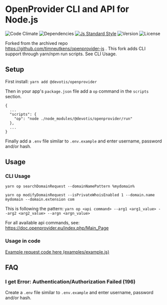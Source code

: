 # OpenProvider CLI and API for Node.js
![Code Climate](https://img.shields.io/codeclimate/github/christiaanwesterbeek/openprovider-js.svg) ![Dependencies](https://img.shields.io/david/christiaanwesterbeek/openprovider-js.svg)
[![Js Standard Style](https://img.shields.io/badge/code%20style-standard-brightgreen.svg)](http://standardjs.com/)
![Version](https://img.shields.io/npm/v/openprovider.svg) ![License](https://img.shields.io/npm/l/openprovider.svg)

Forked from the archived repo https://github.com/timneutkens/openprovider-js .
This fork adds CLI support through yarn/npm run scripts. See CLI Usage.

## Setup

First install:  `yarn add @devotis/openprovider`

Then in your app's `package.json` file add a `op` command in the `scripts` section.

```
{
  ...
  "scripts": {
    "op": "node ./node_modules/@devotis/openprovider/run"
  },
  ...
}
```

Finally add a `.env` file similar to `.env.example` and enter username, password and/or hash.

## Usage

### CLI Usage

`yarn op searchDomainRequest --domainNamePattern %mydomain%`

`yarn op modifyDomainRequest --isPrivateWhoisEnabled 1 --domain.name mydomain --domain.extension com`

This is following the pattern:
`yarn op <api command> --arg1 <arg1_value> --arg2 <arg2_value> --argn <argn_value>`

For all available api commands, see: https://doc.openprovider.eu/index.php/Main_Page

### Usage in code

[Example request code here (examples/example.js)](examples/example.js)

## FAQ

### I get Error: Authentication/Authorization Failed (196)
Create a `.env` file similar to `.env.example` and enter username, password and/or hash.
